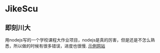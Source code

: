 # JikeScu
即刻川大
----
用nodejs写的一个学校课程大作业项目，nodejs是真的厉害，但是还是不怎么熟悉，所以做的时候有很多错误，进度也很慢.
[示例网站](http://47.102.121.0:3030)
